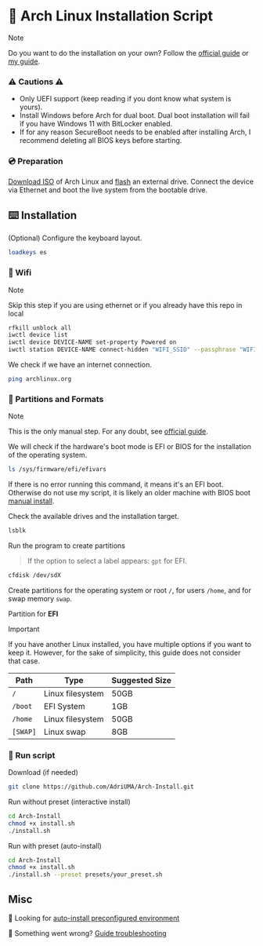 # 🤖 Arch Linux Installation Script

> [!NOTE]
> Do you want to do the installation on your own? Follow the [official guide](https://wiki.archlinux.org/title/Installation_guide) or [my guide](https://github.com/AdriUMA/Arch-Install/blob/main/README.guide.md).

### ⚠️ Cautions ⚠️

- Only UEFI support (keep reading if you dont know what system is yours).
- Install Windows before Arch for dual boot. Dual boot installation will fail if you have Windows 11 with BitLocker enabled.
- If for any reason SecureBoot needs to be enabled after installing Arch, I recommend deleting all BIOS keys before starting.

### 💿 Preparation

[Download ISO](https://archlinux.org/download/) of Arch Linux and [flash](https://www.balena.io/etcher) an external drive.
Connect the device via Ethernet and boot the live system from the bootable drive.

## ⌨️ Installation

(Optional) Configure the keyboard layout.

```sh
loadkeys es
```

### 🛜 Wifi

> [!NOTE]
> Skip this step if you are using ethernet or if you already have this repo in local

```sh
rfkill unblock all
iwctl device list
iwctl device DEVICE-NAME set-property Powered on
iwctl station DEVICE-NAME connect-hidden "WIFI_SSID" --passphrase "WIFI_PASS"
```

We check if we have an internet connection.

```sh
ping archlinux.org
```

### 🦿 Partitions and Formats

> [!NOTE]
> This is the only manual step.
> For any doubt, see [official guide](https://wiki.archlinux.org/title/Installation_guide).

We will check if the hardware's boot mode is EFI or BIOS for the installation of the operating system.

```sh
ls /sys/firmware/efi/efivars
```

If there is no error running this command, it means it's an EFI boot. Otherwise do not use my script, it is likely an older machine with BIOS boot [manual install](https://github.com/AdriUMA/Arch-Install/blob/main/README.guide.md#-partitions-and-formats).

Check the available drives and the installation target.

```sh
lsblk
```

Run the program to create partitions

> If the option to select a label appears: `gpt` for EFI.

```sh
cfdisk /dev/sdX
```

Create partitions for the operating system or root `/`, for users `/home`, and for swap memory `swap`.

Partition for **EFI**

> [!IMPORTANT]
> If you have another Linux installed, you have multiple options if you want to keep it. However, for the sake of simplicity, this guide does not consider that case.

| Path     | Type             | Suggested Size |
| -------- | ---------------- | -------------- |
| `/`      | Linux filesystem | 50GB           |
| `/boot`  | EFI System       | 1GB            |
| `/home`  | Linux filesystem | 50GB           |
| `[SWAP]` | Linux swap       | 8GB            |

### 💾 Run script

Download (if needed)

```sh
git clone https://github.com/AdriUMA/Arch-Install.git
```

Run without preset (interactive install)

```sh
cd Arch-Install
chmod +x install.sh
./install.sh
```

Run with preset (auto-install)

```sh
cd Arch-Install
chmod +x install.sh
./install.sh --preset presets/your_preset.sh
```

## Misc

👀 Looking for [auto-install preconfigured environment](https://github.com/AdriUMA/Hyprland-Install)

🔴 Something went wrong? [Guide troubleshooting](https://github.com/AdriUMA/Arch-Install/blob/main/README.guide.md#troubleshooting)
